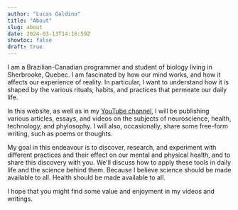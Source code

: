 ```yaml
---
author: "Lucas Galdino"
title: "About"
slug: about
date: 2024-03-13T14:16:59Z
showtoc: false
draft: true
---
```

I am a Brazilian-Canadian programmer and student of biology living in Sherbrooke, Quebec. 
I am fascinated by how our mind works, and how it affects our experience of reality. 
In particular, I want to understand how it is shaped by the various
rituals, habits, and practices that permeate our daily life.

In this website, as well as in my [YouTube channel,](https://www.youtube.com/@imlucasgaldino) I will be publishing 
various articles, essays, and videos on the
subjects of neuroscience, health, technology, and phylosophy. 
I will also, occasionally, share some free-form writing, such as poems
or thoughts.

My goal in this endeavour is to discover, research, and experiment
with different practices and their effect on our mental and physical health,
and to share this discovery with you. We'll discuss how to apply these tools
in daily life and the science behind them. Because I believe science should be
made available to all. Health should be made available to all.

I hope that you might find some value and enjoyment in my videos and writings.
